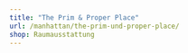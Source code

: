 ```yaml
---
title: "The Prim & Proper Place"
url: /manhattan/the-prim-und-proper-place/
shop: Raumausstattung
---
```

